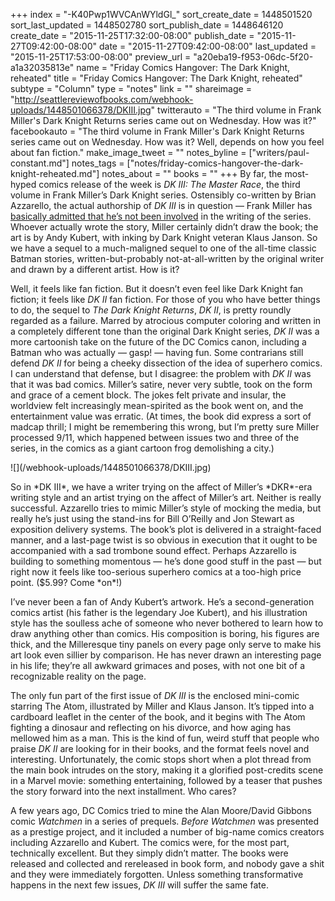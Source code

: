 +++
index = "-K40Pwp1WVCAnWYldGl_"
sort_create_date = 1448501520
sort_last_updated = 1448502780
sort_publish_date = 1448646120
create_date = "2015-11-25T17:32:00-08:00"
publish_date = "2015-11-27T09:42:00-08:00"
date = "2015-11-27T09:42:00-08:00"
last_updated = "2015-11-25T17:53:00-08:00"
preview_url = "a20eba19-f953-06dc-5f20-a1a32035813e"
name = "Friday Comics Hangover: The Dark Knight, reheated"
title = "Friday Comics Hangover: The Dark Knight, reheated"
subtype = "Column"
type = "notes"
link = ""
shareimage = "http://seattlereviewofbooks.com/webhook-uploads/1448501066378/DKIII.jpg"
twitterauto = "The third volume in Frank Miller's Dark Knight Returns series came out on Wednesday. How was it?"
facebookauto = "The third volume in Frank Miller's Dark Knight Returns series came out on Wednesday. How was it? Well, depends on how you feel about fan fiction."
make_image_tweet = ""
notes_byline = ["writers/paul-constant.md"]
notes_tags = ["notes/friday-comics-hangover-the-dark-knight-reheated.md"]
notes_about = ""
books = ""
+++
By far, the most-hyped comics release of the week is *DK III: The Master Race*, the third volume in Frank Miller’s Dark Knight series. Ostensibly co-written by Brian Azzarello, the actual authorship of *DK III* is in question — Frank Miller has [basically admitted that he’s not been involved](http://www.newsarama.com/26853-how-much-is-frank-miller-involed-with-dark-knight-iii-the-master-race.html) in the writing of the series. Whoever actually wrote the story, Miller certainly didn’t draw the book; the art is by Andy Kubert, with inking by Dark Knight veteran Klaus Janson. So we have a sequel to a much-maligned sequel to one of the all-time classic Batman stories, written-but-probably not-at-all-written by the original writer and drawn by a different artist. How is it?

Well, it feels like fan fiction. But it doesn’t even feel like Dark Knight fan fiction; it feels like *DK II* fan fiction. For those of you who have better things to do, the sequel to *The Dark Knight Returns*, *DK II*, is pretty roundly regarded as a failure. Marred by atrocious computer coloring and written in a completely different tone than the original Dark Knight series, *DK II* was a more cartoonish take on the future of the DC Comics canon, including a Batman who was actually — gasp! — having fun. Some contrarians still defend *DK II* for being a cheeky dissection of the idea of superhero comics. I can understand that defense, but I disagree: the problem with *DK II* was that it was bad comics. Miller’s satire, never very subtle, took on the form and grace of a cement block. The jokes felt private and insular, the worldview felt increasingly mean-spirited as the book went on, and the entertainment value was erratic. (At times, the book did express a sort of madcap thrill; I might be remembering this wrong, but I’m pretty sure Miller processed 9/11, which happened between issues two and three of the series, in the comics as a giant cartoon frog demolishing a city.)

<p class="image-left">![](/webhook-uploads/1448501066378/DKIII.jpg)</p>So in *DK III*, we have a writer trying on the affect of Miller’s *DKR*-era writing style and an artist trying on the affect of Miller’s art. Neither is really successful. Azzarello tries to mimic Miller’s style of mocking the media, but really he’s just using the stand-ins for Bill O’Reilly and Jon Stewart as exposition delivery systems. The book’s plot is delivered in a straight-faced manner, and a last-page twist is so obvious in execution that it ought to be accompanied with a sad trombone sound effect. Perhaps Azzarello is building to something momentous — he’s done good stuff in the past — but right now it feels like too-serious superhero comics at a too-high price point. ($5.99? Come *on*!)

I’ve never been a fan of Andy Kubert’s artwork. He’s a second-generation comics artist (his father is the legendary Joe Kubert), and his illustration style has the soulless ache of someone who never bothered to learn how to draw anything other than comics. His composition is boring, his figures are thick, and the Milleresque tiny panels on every page only serve to make his art look even sillier by comparison. He has never drawn an interesting page in his life; they’re all awkward grimaces and poses, with not one bit of a recognizable reality on the page.

The only fun part of the first issue of *DK III* is the enclosed mini-comic starring The Atom, illustrated by Miller and Klaus Janson. It’s tipped into a cardboard leaflet in the center of the book, and it begins with The Atom fighting a dinosaur and reflecting on his divorce, and how aging has mellowed him as a man. This is the kind of fun, weird stuff that people who praise *DK II* are looking for in their books, and the format feels novel and interesting. Unfortunately, the comic stops short when a plot thread from the main book intrudes on the story, making it a glorified post-credits scene in a Marvel movie: something entertaining, followed by a teaser that pushes the story forward into the next installment. Who cares?

A few years ago, DC Comics tried to mine the Alan Moore/David Gibbons comic *Watchmen* in a series of prequels. *Before Watchmen* was presented as a prestige project, and it included a number of big-name comics creators including Azzarello and Kubert. The comics were, for the most part, technically excellent. But they simply didn’t matter. The books were released and collected and rereleased in book form, and nobody gave a shit and they were immediately forgotten. Unless something transformative happens in the next few issues, *DK III* will suffer the same fate. 